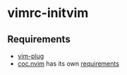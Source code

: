 # vimrc-initvim

## Requirements

* [vim-plug](https://github.com/junegunn/vim-plug)
* [coc.nvim](https://github.com/neoclide/coc.nvim) has its own [requirements](https://github.com/neoclide/coc.nvim/wiki/Install-coc.nvim)
